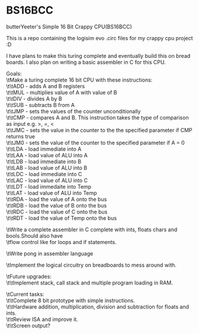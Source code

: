 # BS16BCC
butterYeeter's Simple 16 Bit Crappy CPU(BS16BCC)

This is a repo containing the logisim evo .circ files for my crappy cpu project :D

I have plans to make this turing complete and eventually build this on bread boards. I also plan on writing a basic assembler in C for this CPU.

Goals:\
\tMake a turing complete 16 bit CPU with these instructions:\
\t\tADD - adds A and B registers\
\t\tMUL - multiplies value of A with value of B\
\t\tDIV - divides A by B\
\t\tSUB - subtracts B from A\
\t\tJMP - sets the values of the counter unconditionally\
\t\tCMP - compares A and B. This instruction takes the type of comparison as input e.g. >, =, <\
\t\tJMC - sets the value in the counter to the the specified parameter if CMP returns true\
\t\tJM0 - sets the value of the counter to the specified parameter if A = 0\
\t\tLDA - load immediate into A\
\t\tLAA - load value of ALU into A\
\t\tLDB - load immediate into B\
\t\tLAB - load value of ALU into B\
\t\tLDC - load immediate into C\
\t\tLAC - load value of ALU into C\
\t\tLDT - load immedaite into Temp\
\t\tLAT - load value of ALU into Temp\
\t\tRDA - load the value of A onto the bus\
\t\tRDB - load the value of B onto the bus\
\t\tRDC - load the value of C onto the bus\
\t\tRDT - load the value of Temp onto the bus
    
\tWrite a complete assembler in C complete with ints, floats chars and bools.Should also have\
\tflow control like for loops and if statements.
  
\tWrite pong in assembler language
  
\tImplement the logical circuitry on breadboards to mess around with.
  
\tFuture upgrades:\
\t\tImplement stack, call stack and multiple program loading in RAM.
  
  
\tCurrent tasks:\
\t\tComplete 8 bit prototype with simple instructions.\
\t\tHardware addition, multiplication, division and subtraction for floats and ints.\
\t\tReview ISA and improve it.\
\t\tScreen output?
    
    
